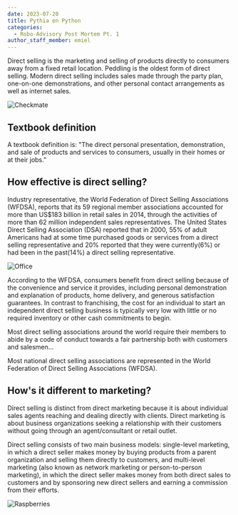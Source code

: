 ```yaml
---
date: 2023-07-20
title: Pythia en Python
categories:
  - Robo-Advisory Post Mortem Pt. 1
author_staff_member: emiel
---
```


Direct selling is the marketing and selling of products directly to consumers away from a fixed retail location. Peddling is the oldest form of direct selling. Modern direct selling includes sales made through the party plan, one-on-one demonstrations, and other personal contact arrangements as well as internet sales.

![Checkmate](https://source.unsplash.com/random/1500x1145)

## Textbook definition

A textbook definition is: "The direct personal presentation, demonstration, and sale of products and services to consumers, usually in their homes or at their jobs."

## How effective is direct selling?

Industry representative, the World Federation of Direct Selling Associations (WFDSA), reports that its 59 regional member associations accounted for more than US$183 billion in retail sales in 2014, through the activities of more than 62 million independent sales representatives. The United States Direct Selling Association (DSA) reported that in 2000, 55% of adult Americans had at some time purchased goods or services from a direct selling representative and 20% reported that they were currently(6%) or had been in the past(14%) a direct selling representative.

![Office](https://source.unsplash.com/random/1500x1146)

According to the WFDSA, consumers benefit from direct selling because of the convenience and service it provides, including personal demonstration and explanation of products, home delivery, and generous satisfaction guarantees. In contrast to franchising, the cost for an individual to start an independent direct selling business is typically very low with little or no required inventory or other cash commitments to begin.

Most direct selling associations around the world require their members to abide by a code of conduct towards a fair partnership both with customers and salesmen...

Most national direct selling associations are represented in the World Federation of Direct Selling Associations (WFDSA).

## How's it different to marketing?

Direct selling is distinct from direct marketing because it is about individual sales agents reaching and dealing directly with clients. Direct marketing is about business organizations seeking a relationship with their customers without going through an agent/consultant or retail outlet.

Direct selling consists of two main business models: single-level marketing, in which a direct seller makes money by buying products from a parent organization and selling them directly to customers, and multi-level marketing (also known as network marketing or person-to-person marketing), in which the direct seller makes money from both direct sales to customers and by sponsoring new direct sellers and earning a commission from their efforts.

![Raspberries](https://source.unsplash.com/random/1500x1147)
